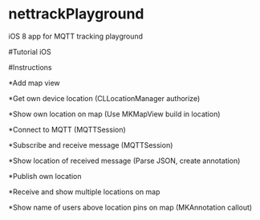 # nettrackPlayground
iOS 8 app for MQTT tracking playground

#Tutorial iOS

#Instructions

*Add map view

*Get own device location (CLLocationManager authorize)

*Show own location on map (Use MKMapView build in location)

*Connect to MQTT (MQTTSession)

*Subscribe and receive message (MQTTSession)

*Show location of received message (Parse JSON, create annotation)

*Publish own location

*Receive and show multiple locations on map

*Show name of users above location pins on map (MKAnnotation callout)






